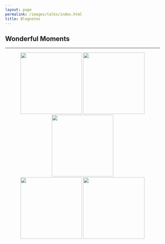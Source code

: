 ```yaml
---
layout: page
permalink: /images/talks/index.html
title: Blognotes
---
```


## Wonderful Moments
---
<center>
<img src="https://jiachunli98.github.io/figures/Weixin Image_20241023112133.jpg" width="200">
<img src="https://jiachunli98.github.io/figures/Weixin Image_20241023112018.png" width="200">
<img src="https://jiachunli98.github.io/figures/Weixin Image_202410231119581.jpg" width="200">
<div style="line-height:20%;">
    <br>
</div>
<img src="https://jiachunli98.github.io/figures/beij1.jpg" width="200">
<img src="https://jiachunli98.github.io/figures/beij2.jpg" width="200">
</center>

